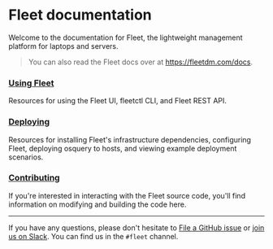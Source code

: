 # Fleet documentation

Welcome to the documentation for Fleet, the lightweight management platform for laptops and servers.

> You can also read the Fleet docs over at https://fleetdm.com/docs.

### [Using Fleet](../Using-Fleet/)

Resources for using the Fleet UI, fleetctl CLI, and Fleet REST API.

### [Deploying](../Deploying/)

Resources for installing Fleet's infrastructure dependencies, configuring Fleet, deploying osquery to hosts, and viewing example deployment scenarios.

### [Contributing](../contributing/contributing.md)

If you're interested in interacting with the Fleet source code, you'll find information on modifying and building the code here.

***

If you have any questions, please don't hesitate to [File a GitHub issue](https://github.com/fleetdm/fleet/issues) or [join us on Slack](https://fleetdm.com/slack). You can find us in the `#fleet` channel.
